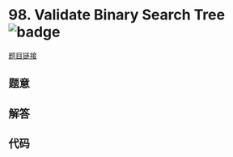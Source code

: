 # 98. Validate Binary Search Tree ![badge](https://img.shields.io/badge/-medium-yellow?style=flat-square)

[题目链接](https://leetcode.com/problems/validate-binary-search-tree)

## 题意

## 解答

## 代码

